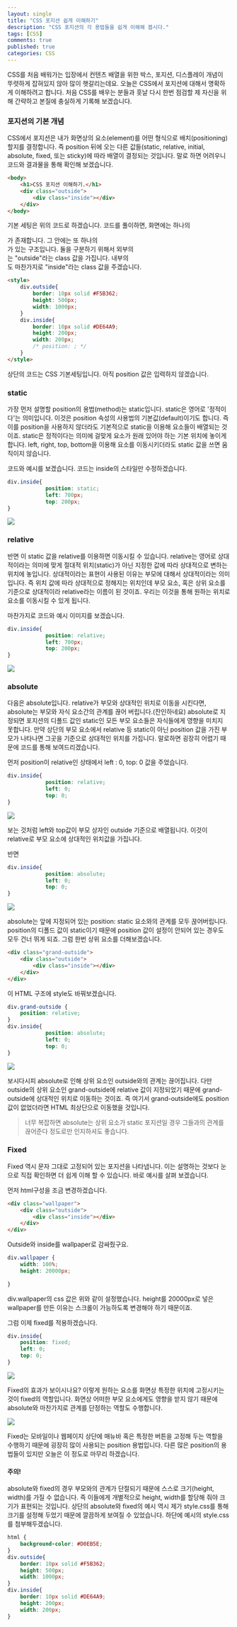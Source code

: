 ```yaml
---
layout: single
title: "CSS 포지션 쉽게 이해하기"
description: "CSS 포지션의 각 용법들을 쉽게 이해해 봅시다."
tags: [CSS]
comments: true
published: true
categories: CSS
---
```


CSS를 처음 배워가는 입장에서 컨텐츠 배열을 위한 박스, 포지션, 디스플레이 개념이 뚜렷하게 잡혀있지 않아 많이 햇갈리는데요. 오늘은 CSS에서 포지션에 대해서 명확하게 이해하려고 합니다. 처음 CSS를 배우는 분들과 훗날 다시 한번 점검할 제 자신을 위해 간략하고 본질에 충실하게 기록해 보겠습니다.



### 포지션의 기본 개념

CSS에서 포지션은 내가 화면상의 요소(element)를 어떤 형식으로 배치(positioning)할지를 결정합니다. 즉 position 뒤에 오는 다른 값들(static, relative, initial, absolute, fixed, 또는 sticky)에 따라 배열이 결정되는 것입니다. 말로 하면 어려우니 코드와 결과물을 통해 확인해 보겠습니다.



```html
<body>
    <h1>CSS 포지션 이해하기.</h1>
    <div class="outside">
        <div class="inside"></div>
    </div>
</body>
```

기본 세팅은 위의 코드로 하겠습니다. 코드를 풀이하면, 화면에는 하나의 <div>가 존재합니다. 그 안에는 또 하나의 <div>가 있는 구조입니다. 둘을 구분하기 위해서 외부의 <div>는 "outside"라는 class 값을 가집니다. 내부의 <div>도 마찬가지로 "inside"라는 class 값을 주겠습니다. 



```html
<style>
    div.outside{    
        border: 10px solid #F5B362;
        height: 500px;
        width: 1000px;
    }
    div.inside{
        border: 10px solid #DE64A9;
        height: 200px;
        width: 200px;
        /* position: ; */
    }
</style>
```

상단의 코드는 CSS 기본세팅입니다. 아직 position 값은 입력하지 않겠습니다.



###  static

  가장 먼저 설명할 position의 용법(method)는 static입니다. static은 영어로 '정적이다'는 의미입니다. 이것은 position 속성의 사용법의 기본값(default)이기도 합니다. 즉 이를 position을 사용하지 않더라도 기본적으로 static을 이용해 요소들이 배열되는 것이죠. static은 정적이다는 의미에 걸맞게 요소가 원래 있어야 하는 기본 위치에 놓이게 합니다. left, right,  top, bottom을 이용해 요소를 이동시키더라도 static 값을 쓰면 움직이지 않습니다. 



코드와 예시를 보겠습니다. 코드는 inside의 스타일만 수정하겠습니다.

```css
div.inside{
            position: static;
            left: 700px;
            top: 200px;
}
```



![](https://raw.githubusercontent.com/tec-motive/tec-motive.github.io/master/_posts/imges/2021-05-30/2021-06-01-static.png)



### relative

 반면 이 static 값을 relative를 이용하면 이동시킬 수 있습니다. relative는 영어로 상대적이라는 의미에 맞게 절대적 위치(static)가 아닌 지정한 값에 따라 상대적으로 변하는 위치에 놓입니다. 상대적이라는 표현이 사용된 이유는 부모에 대해서 상대적이라는 의미입니다. 즉 위치 값에 따라 상대적으로 정해지는 위치인데 부모 요소, 혹은 상위 요소를 기준으로 상대적이라 relative라는 이름이 된 것이죠. 우리는 이것을 통해 원하는 위치로 요소를 이동시킬 수 있게 됩니다.



마찬가지로 코드와 예시 이미지를 보겠습니다.

```css
div.inside{
            position: relative;
            left: 700px;
            top: 200px;
}
```



![](https://raw.githubusercontent.com/tec-motive/tec-motive.github.io/master/_posts/imges/2021-05-30/relative.png)


### absolute

다음은 absolute입니다. relative가 부모와 상대적인 위치로 이동을 시킨다면, absolute는 부모와 자식 요소간의 관계를 끊어 버립니다.(잔인하네요) absolute로 지정되면 포지션의 디폴드 값인 static인 모든 부모 요소들은 자식들에게 영향을 미치지 못합니다. 만약 상단의 부모 요소에서 relative 등 static이 아닌 position 값을 가진 부모가 나타나면 그곳을 기준으로 상대적인 위치를 가집니다. 말로하면 굉장히 어렵기 때문에 코드를 통해 보여드리겠습니다.  

먼저 position이 relative인 상태에서 left : 0, top: 0 값을 주었습니다.

```css
div.inside{
            position: relative;
            left: 0;
            top: 0;
}
```



![](https://raw.githubusercontent.com/tec-motive/tec-motive.github.io/master/_posts/imges/2021-05-30/relative-0-0.png)


보는 것처럼 left와 top값이 부모 상자인 outside 기준으로 배열됩니다. 이것이 relative로 부모 요소에 상대적인 위치값을 가집니다. 



반면

```css
div.inside{
            position: absolute;
            left: 0;
            top: 0;
}
```



![](https://raw.githubusercontent.com/tec-motive/tec-motive.github.io/master/_posts/imges/2021-05-30/absolute.png)



absolute는 앞에 지정되어 있는 position: static 요소와의 관계를 모두 꾾어버립니다. position의 디폴드 값이 static이기 때문에 position 값이 설정이 안되어 있는 경우도 모두 건너 뛰게 되죠. 그럼 한번 상위 요소를 더해보겠습니다.



```html
<div class="grand-outside">
	<div class="outside">
		<div class="inside"></div>
	</div>
</div>
```

이 HTML 구조에 style도 바꿔보겠습니다.



```css
div.grand-outside {
    position: relative;
}
div.inside{
            position: absolute;
            left: 0;
            top: 0;
}
```



![](https://raw.githubusercontent.com/tec-motive/tec-motive.github.io/master/_posts/imges/2021-05-30/absolute-2.png)



보시다시피 absolute로 인해 상위 요소인 outside와의 관계는 끊어집니다. 다만 outside의 상위 요소인 grand-outside에 relative 값이 지정되었기 때문에 grand-outside에 상대적인 위치로 이동하는 것이죠. 즉 여기서 grand-outside에도 position 값이 없었더라면 HTML 최상단으로 이동했을 것입니다. 



> 너무 복잡하면 absolute는 상위 요소가 static 포지션일 경우 그들과의 관계를 끊어준다 정도로만 인지하셔도 좋습니다.



### Fixed

Fixed 역시 문자 그대로 고정되어 있는 포지션을 나타냅니다. 이는 설명하는 것보다 눈으로 직접 확인하면 더 쉽게 이해 할 수 있습니다. 바로 예시를 살펴 보겠습니다.



먼저 html구성을 조금 변경하겠습니다.

```html
<div class="wallpaper">
    <div class="outside">
	    <div class="inside"></div>
    </div>
</div>
```

Outside와 inside를 wallpaper로 감싸줬구요.



```css
div.wallpaper {
    width: 100%;
    height: 20000px;
    
}
```

div.wallpaper의 css 값은 위와 같이 설정했습니다. height를 20000px로 넣은 wallpaper를 만든 이유는 스크롤이 가능하도록 변경해야 하기 때문이죠.

그럼 이제 fixed를 적용하겠습니다.



```css
div.inside{
	position: fixed;
	left: 0;
	top: 0;
}
```



![](https://raw.githubusercontent.com/tec-motive/tec-motive.github.io/master/_posts/imges/2021-05-30/fixed.gif)



Fixed의 효과가 보이시나요? 이렇게 원하는 요소를 화면상 특정한 위치에 고정시키는 것이 fixed의 역할입니다. 화면상 어떠한 부모 요소에게도 영향을 받지 않기 때문에 absolute와 마찬가지로 관계를 단정하는 역할도 수행합니다.



![](https://raw.githubusercontent.com/tec-motive/tec-motive.github.io/master/_posts/imges/2021-05-30/fixed-2.gif)



Fixed는 모바일이나 웹페이지 상단에 매뉴바 혹은 특정한 버튼을 고정해 두는 역할을 수행하기 때문에 굉장히 많이 사용되는 position 용법입니다. 다른 많은 position의 용법들이 있지만 오늘은 이 정도로 마무리 하겠습니다. 



#### 주의!

absolute와 fixed의 경우 부모와의 관계가 단절되기 때문에 스스로 크기(height, width)를 가질 수 없습니다. 즉 이들에게 개별적으로 height, width를 할당해 줘야 크기가 표현되는 것입니다. 상단의 absolute와 fixed의 예시 역시 제가 style.css를 통해 크기를 설정해 두었기 때문에 깔끔하게 보여질 수 있었습니다. 하단에 예시의 style.css를 첨부해두겠습니다.

```css
html {
    background-color: #D0EB5E;
}
div.outside{    
    border: 10px solid #F5B362;
    height: 500px;
    width: 1000px;
}
div.inside{
    border: 10px solid #DE64A9;
    height: 200px;
    width: 200px;
}
```




